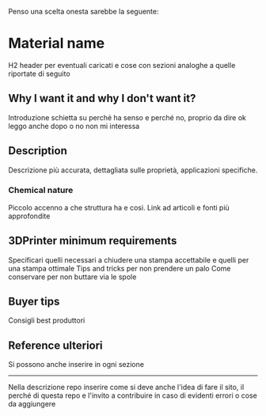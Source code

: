 Penso una scelta onesta sarebbe la seguente:

# Material name

H2 header per eventuali caricati e cose con sezioni analoghe a quelle riportate di seguito

## Why I want it and why I don't want it?

Introduzione schietta su perché ha senso e perché no, proprio da dire ok leggo anche dopo o no non mi interessa

## Description

Descrizione più accurata, dettagliata sulle proprietà, applicazioni specifiche.

### Chemical nature

Piccolo accenno a che struttura ha e cosi.
Link ad articoli e fonti più approfondite  

## 3DPrinter minimum requirements

Specificari quelli necessari a chiudere una stampa accettabile e quelli per una stampa ottimale
Tips and tricks per non prendere un palo
Come conservare per non buttare via le spole

## Buyer tips

Consigli best produttori

## Reference ulteriori

Si possono anche inserire in ogni sezione
____
Nella descrizione repo inserire come si deve anche l'idea di fare il sito, il perché di questa repo e l'invito a contribuire in caso di evidenti errori o cose da aggiungere
